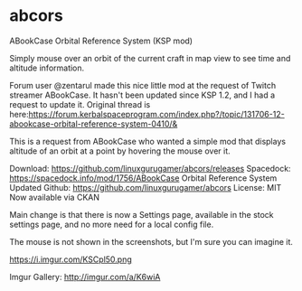 # abcors
ABookCase Orbital Reference System (KSP mod)

Simply mouse over an orbit of the current craft in map view to see time and altitude information.


Forum user @zentarul made this nice little mod at the request of Twitch streamer ABookCase.  It hasn't been updated since KSP 1.2, and I had a request to update it.  Original thread is here:https://forum.kerbalspaceprogram.com/index.php?/topic/131706-12-abookcase-orbital-reference-system-0410/&

This is a request from ABookCase who wanted a simple mod that displays altitude of an orbit at a point by hovering the mouse over it. 

 

Download: https://github.com/linuxgurugamer/abcors/releases
Spacedock: https://spacedock.info/mod/1756/ABookCase Orbital Reference System Updated
Github: https://github.com/linuxgurugamer/abcors
License: MIT
Now available via CKAN

Main change is that there is now a Settings page, available in the stock settings page, and no more need for a local config file.

The mouse is not shown in the screenshots, but I'm sure you can imagine it.

https://i.imgur.com/KSCpl50.png

 

Imgur Gallery:  http://imgur.com/a/K6wiA

 

